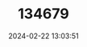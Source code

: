 ---
title: "134679"
category: "Geothelphusa bicolor"
draft: false
date: 2024-02-22 13:03:51
languages:
  English: ["Two-color Crab"]
---